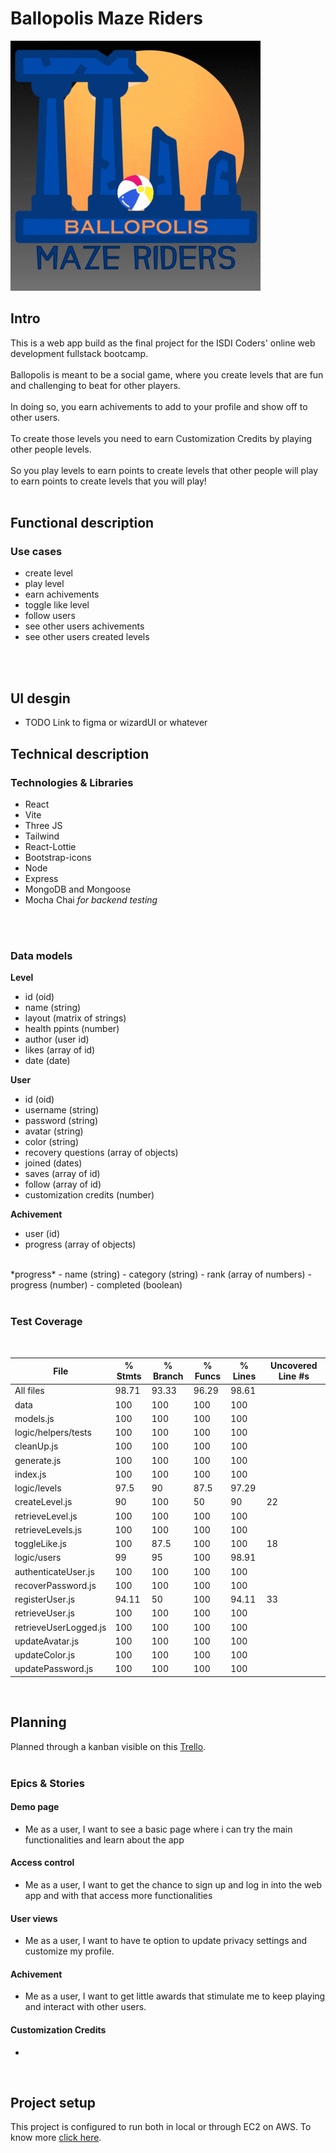 # Ballopolis Maze Riders

![](./img/logo.gif)

## Intro
This is a web app build as the final project for the ISDI Coders' online web development fullstack bootcamp.
</br>
</br>
Ballopolis is meant to be a social game, where you create levels that are fun and challenging to beat for other players.
</br>
</br>
In doing so, you earn achivements to add to your profile and show off to other users.
</br>
</br>
To create those levels you need to earn Customization Credits by playing other people levels.
</br>
</br>
So you play levels to earn points to create levels that other people will play to earn points to create levels that you will play!
</br>
</br>

## Functional description

### Use cases

- create level
- play level
- earn achivements
- toggle like level
- follow users
- see other users achivements
- see other users created levels
</br>
</br>

## UI desgin

- TODO Link to figma or wizardUI or whatever

## Technical description

### Technologies & Libraries

- React
- Vite
- Three JS
- Tailwind
- React-Lottie
- Bootstrap-icons
- Node
- Express
- MongoDB and Mongoose
- Mocha Chai *for backend testing*
</br>
</br>


### Data models

**Level**
- id (oid)
- name (string)
- layout (matrix of strings)
- health ppints (number)
- author (user id)
- likes (array of id)
- date (date)

**User**
- id (oid)
- username (string)
- password (string)
- avatar (string)
- color (string)
- recovery questions (array of objects)
- joined (dates)
- saves (array of id)
- follow (array of id)
- customization credits (number)

**Achivement**
- user (id)
- progress (array of objects)
</br>
*progress* 
- name (string)
- category (string)
- rank (array of numbers)
- progress (number)
- completed (boolean)
</br>
</br>

### Test Coverage

</br>

File                 | % Stmts | % Branch | % Funcs | % Lines | Uncovered Line #s 
---------------------|---------|----------|---------|---------|-------------------
All files               |   98.71 |    93.33 |   96.29 |   98.61 | 
 data                   |     100 |      100 |     100 |     100 | 
  models.js             |     100 |      100 |     100 |     100 | 
 logic/helpers/tests    |     100 |      100 |     100 |     100 | 
  cleanUp.js            |     100 |      100 |     100 |     100 | 
  generate.js           |     100 |      100 |     100 |     100 | 
  index.js              |     100 |      100 |     100 |     100 | 
 logic/levels           |    97.5 |       90 |    87.5 |   97.29 | 
  createLevel.js        |      90 |      100 |      50 |      90 | 22
  retrieveLevel.js      |     100 |      100 |     100 |     100 | 
  retrieveLevels.js     |     100 |      100 |     100 |     100 | 
  toggleLike.js         |     100 |     87.5 |     100 |     100 | 18
 logic/users            |      99 |       95 |     100 |   98.91 | 
  authenticateUser.js   |     100 |      100 |     100 |     100 |                   
  recoverPassword.js    |     100 |      100 |     100 |     100 | 
  registerUser.js       |   94.11 |       50 |     100 |   94.11 | 33
  retrieveUser.js       |     100 |      100 |     100 |     100 |
  retrieveUserLogged.js |     100 |      100 |     100 |     100 |
  updateAvatar.js       |     100 |      100 |     100 |     100 |
  updateColor.js        |     100 |      100 |     100 |     100 |
  updatePassword.js     |     100 |      100 |     100 |     100 |

</br>

## Planning

Planned through a kanban visible on this [Trello](https://trello.com/b/uHRmZKBR/final-project-ballopolis).
</br>
</br>

### Epics & Stories

#### **Demo page**

- Me as a user, I want to see a basic page where i can try the main functionalities and learn about the app

#### **Access control**

- Me as a user, I want to get the chance to sign up and log in into the web app and with that access more functionalities

#### **User views**
- Me as a user, I want to have te option to update privacy settings and customize my profile.

#### **Achivement**
- Me as a user, I want to get little awards that stimulate me to keep playing and interact with other users.

#### **Customization Credits**
- 

</br>

## Project setup
This project is configured to run both in local or through EC2 on AWS. To know more [click here](./project-setup.md).